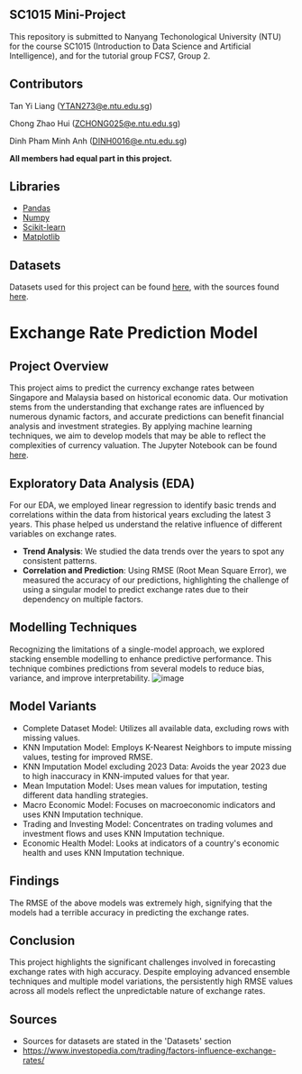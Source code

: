 ## SC1015 Mini-Project
This repository is submitted to Nanyang Techonological University (NTU) for the course SC1015 (Introduction to Data Science and Artificial Intelligence), and for the tutorial group FCS7, Group 2.
## Contributors
Tan Yi Liang (YTAN273@e.ntu.edu.sg)

Chong Zhao Hui (ZCHONG025@e.ntu.edu.sg)

Dinh Pham Minh Anh (DINH0016@e.ntu.edu.sg)

**All members had equal part in this project.**
## Libraries
- [Pandas](https://pandas.pydata.org/)
- [Numpy](https://numpy.org/)
- [Scikit-learn](https://scikit-learn.org/stable/)
- [Matplotlib](https://matplotlib.org/)
## Datasets
Datasets used for this project can be found [here](https://github.com/TYL2001/SGD-MYR-Prediction/tree/main/Datasetshere), with the sources found [here](https://github.com/TYL2001/SGD-MYR-Prediction/blob/main/Datasets/Source.txt).



# Exchange Rate Prediction Model
## Project Overview
This project aims to predict the currency exchange rates between Singapore and Malaysia based on historical economic data. Our motivation stems from the understanding that exchange rates are influenced by numerous dynamic factors, and accurate predictions can benefit financial analysis and investment strategies. By applying machine learning techniques, we aim to develop models that may be able to reflect the complexities of currency valuation. The Jupyter Notebook can be found [here](https://github.com/TYL2001/SGD-MYR-Prediction/blob/main/SGD_MYR_Prediction.ipynb).

## Exploratory Data Analysis (EDA)
For our EDA, we employed linear regression to identify basic trends and correlations within the data from historical years excluding the latest 3 years. This phase helped us understand the relative influence of different variables on exchange rates.
- **Trend Analysis**: We studied the data trends over the years to spot any consistent patterns.
- **Correlation and Prediction**: Using RMSE (Root Mean Square Error), we measured the accuracy of our predictions, highlighting the challenge of using a singular model to predict exchange rates due to their dependency on multiple factors.

## Modelling Techniques
Recognizing the limitations of a single-model approach, we explored stacking ensemble modelling to enhance predictive performance. This technique combines predictions from several models to reduce bias, variance, and improve interpretability.
![image](https://github.com/TYL2001/SGD-MYR-Prediction/assets/147519488/986bc22c-11a7-4997-9383-b89ab7cc9be9)


## Model Variants
- Complete Dataset Model: Utilizes all available data, excluding rows with missing values.
- KNN Imputation Model: Employs K-Nearest Neighbors to impute missing values, testing for improved RMSE.
- KNN Imputation Model excluding 2023 Data: Avoids the year 2023 due to high inaccuracy in KNN-imputed values for that year.
- Mean Imputation Model: Uses mean values for imputation, testing different data handling strategies.
- Macro Economic Model: Focuses on macroeconomic indicators and uses KNN Imputation technique.
- Trading and Investing Model: Concentrates on trading volumes and investment flows and uses KNN Imputation technique.
- Economic Health Model: Looks at indicators of a country's economic health and uses KNN Imputation technique.

## Findings
The RMSE of the above models was extremely high, signifying that the models had a terrible accuracy in predicting the exchange rates.

## Conclusion
This project highlights the significant challenges involved in forecasting exchange rates with high accuracy. Despite employing advanced ensemble techniques and multiple model variations, the persistently high RMSE values across all models reflect the unpredictable nature of exchange rates.

## Sources
- Sources for datasets are stated in the 'Datasets' section
- https://www.investopedia.com/trading/factors-influence-exchange-rates/
